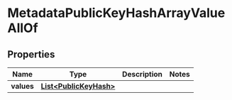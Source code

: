 

# MetadataPublicKeyHashArrayValueAllOf


## Properties

| Name | Type | Description | Notes |
|------------ | ------------- | ------------- | -------------|
|**values** | [**List&lt;PublicKeyHash&gt;**](PublicKeyHash.md) |  |  |



